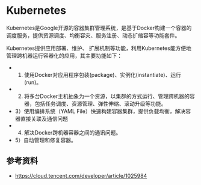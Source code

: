 # Kubernetes
Kubernetes是Google开源的容器集群管理系统，是基于Docker构建一个容器的调度服务，提供资源调度、均衡容灾、服务注册、动态扩缩容等功能套件。

Kubernetes提供应用部署、维护、 扩展机制等功能，利用Kubernetes能方便地管理跨机器运行容器化的应用，其主要功能如下：
- 1) 使用Docker对应用程序包装(package)、实例化(instantiate)、运行(run)。
- 2) 将多台Docker主机抽象为一个资源，以集群的方式运行、管理跨机器的容器，包括任务调度、资源管理、弹性伸缩、滚动升级等功能。
- 3）使用编排系统（YAML File）快速构建容器集群，提供负载均衡，解决容器直接关联及通信问题
- 4) 解决Docker跨机器容器之间的通讯问题。
- 5）自动管理和修复容器。

## 参考资料
* https://cloud.tencent.com/developer/article/1025984